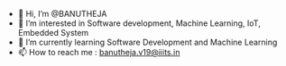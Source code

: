 - 👋 Hi, I’m @BANUTHEJA
- 👀 I’m interested in Software development, Machine Learning, IoT, Embedded System
- 🌱 I’m currently learning Software Development and Machine Learning
- 📫 How to reach me : banutheja.v19@iiits.in

<!---
BANUTHEJA/BANUTHEJA is a ✨ special ✨ repository because its `README.md` (this file) appears on your GitHub profile.
You can click the Preview link to take a look at your changes.
--->
